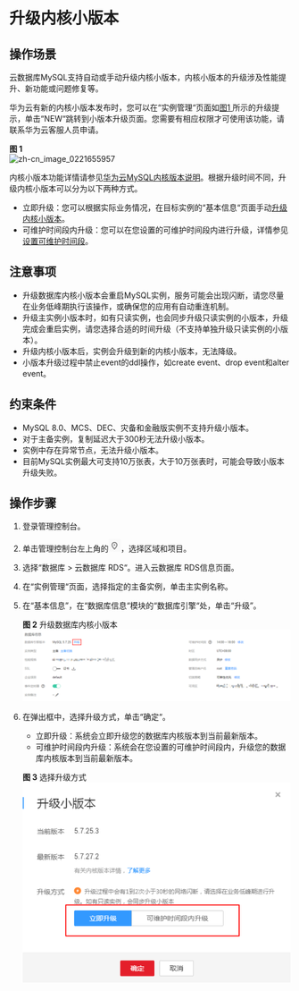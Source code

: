 # 升级内核小版本<a name="rds_05_0003"></a>

## 操作场景<a name="section0297192412404"></a>

云数据库MySQL支持自动或手动升级内核小版本，内核小版本的升级涉及性能提升、新功能或问题修复等。

华为云有新的内核小版本发布时，您可以在“实例管理“页面如[图1 ](#fig12635200819)所示的升级提示，单击“NEW“跳转到小版本升级页面。您需要有相应权限才可使用该功能，请联系华为云客服人员申请。

**图 1** <a name="fig12635200819"></a>  
![](figures/zh-cn_image_0221655957.png "zh-cn_image_0221655957")

内核小版本功能详情请参见[华为云MySQL内核版本说明](https://support.huaweicloud.com/zh-cn/productdesc-rds/rds_01_0019.html)。根据升级时间不同，升级内核小版本可以分为以下两种方式。

-   立即升级：您可以根据实际业务情况，在目标实例的“基本信息“页面手动[升级内核小版本](#section2059714272261)。
-   可维护时间段内升级：您可以在您设置的可维护时间段内进行升级，详情参见[设置可维护时间段](设置可维护时间段.md)。

## 注意事项<a name="section16560101913301"></a>

-   升级数据库内核小版本会重启MySQL实例，服务可能会出现闪断，请您尽量在业务低峰期执行该操作，或确保您的应用有自动重连机制。
-   升级主实例小版本时，如有只读实例，也会同步升级只读实例的小版本，升级完成会重启实例，请您选择合适的时间升级（不支持单独升级只读实例的小版本）。
-   升级内核小版本后，实例会升级到新的内核小版本，无法降级。
-   小版本升级过程中禁止event的ddl操作，如create event、drop event和alter event。

## 约束条件<a name="section5641111512100"></a>

-   MySQL 8.0、MCS、DEC、灾备和金融版实例不支持升级小版本。
-   对于主备实例，复制延迟大于300秒无法升级小版本。
-   实例中存在异常节点，无法升级小版本。
-   目前MySQL实例最大可支持10万张表，大于10万张表时，可能会导致小版本升级失败。

## 操作步骤<a name="section2059714272261"></a>

1.  登录管理控制台。
2.  单击管理控制台左上角的![](figures/Region灰色图标.png)，选择区域和项目。
3.  选择“数据库  \>  云数据库 RDS“。进入云数据库 RDS信息页面。
4.  在“实例管理“页面，选择指定的主备实例，单击主实例名称。
5.  在“基本信息”，在“数据库信息“模块的“数据库引擎“处，单击“升级”。

    **图 2**  升级数据库内核小版本<a name="fig161927994019"></a>  
    ![](figures/升级数据库内核小版本.png "升级数据库内核小版本")

6.  在弹出框中，选择升级方式，单击“确定“。

    -   立即升级：系统会立即升级您的数据库内核版本到当前最新版本。
    -   可维护时间段内升级：系统会在您设置的可维护时间段内，升级您的数据库内核版本到当前最新版本。

    **图 3**  选择升级方式<a name="fig1462632984320"></a>  
    ![](figures/选择升级方式.png "选择升级方式")



